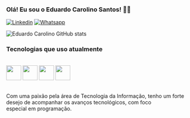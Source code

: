 ### Olá! Eu sou o Eduardo Carolino Santos! 👋🏼

[![Linkedin](https://img.shields.io/badge/LinkedIn-0077B5?style=for-the-badge&logo=linkedin&logoColor=white)](https://www.linkedin.com/in/eduardo-carolino-santos/)
[![Whatsapp](https://img.shields.io/badge/WhatsApp-25D366?style=for-the-badge&logo=whatsapp&logoColor=white)](https://api.whatsapp.com/send?phone=5511996627759)

![Eduardo Carolino GitHub stats](https://github-readme-stats.vercel.app/api?username=EduardoCarolinoSantos&show_icons=true&theme=radical)

<!--![Top Langs](https://github-readme-stats.vercel.app/api/top-langs/?username=EduardoCarolinoSantos&hide_progress=true)!-->


### Tecnologias que uso atualmente

<div style="display: inline_block"><br/>
    <img height="40" class="svgLogo" ng-src="https://cdn.jsdelivr.net/gh/devicons/devicon@latest/icons/html5/html5-original.svg" src="https://cdn.jsdelivr.net/gh/devicons/devicon@latest/icons/html5/html5-original.svg">
    <img height="40" class="svgLogo" ng-src="https://cdn.jsdelivr.net/gh/devicons/devicon@latest/icons/css3/css3-original.svg" src="https://cdn.jsdelivr.net/gh/devicons/devicon@latest/icons/css3/css3-original.svg">
    <img height="40" class="svgLogo" ng-src="https://cdn.jsdelivr.net/gh/devicons/devicon@latest/icons/javascript/javascript-original.svg" src="https://cdn.jsdelivr.net/gh/devicons/devicon@latest/icons/javascript/javascript-original.svg">
    <img height="40" class="svgLogo" ng-src="https://cdn.jsdelivr.net/gh/devicons/devicon@latest/icons/python/python-original.svg" src="https://cdn.jsdelivr.net/gh/devicons/devicon@latest/icons/python/python-original.svg">
    
    
</div><br/>

Com uma paixão pela área de Tecnologia da Informação, tenho um forte desejo de acompanhar os avanços tecnológicos, com foco especial em programação.
